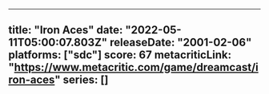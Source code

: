 
---
title: "Iron Aces"
date: "2022-05-11T05:00:07.803Z"
releaseDate: "2001-02-06"
platforms: ["sdc"]
score: 67
metacriticLink: "https://www.metacritic.com/game/dreamcast/iron-aces"
series: []
---
